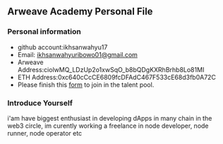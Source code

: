 ## Arweave Academy Personal File

### Personal information

- github account:ikhsanwahyu17
- Email: ikhsanwahyuribowo01@gmail.com
- Arweave Address:ciolwMQ_LDzUp2o1xwSqO_b8bQDgKXRhBrhb8Lo81MI
- ETH Address:0xc640cCcCE6809fcDFAdC467F533cE68d3fb0A72C
- Please finish this [form](https://docs.google.com/forms/d/e/1FAIpQLSfWA5fIIcBgmRppm3jNz5vmf9Mai_QMVil-2pO4r7YKn_Zhtw/viewform?usp=sf_link) to join in the talent pool.

### Introduce Yourself
i'am have biggest enthusiast in developing dApps in many chain in the web3 circle, im curently working a freelance in node developer, node runner, node operator etc
